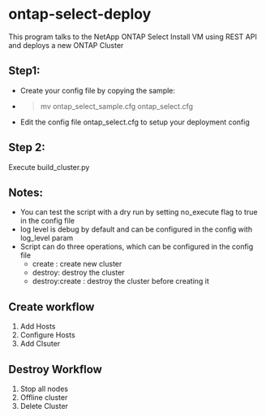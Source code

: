 # ontap-select-deploy
This program talks to the NetApp ONTAP Select Install VM using REST API and deploys a new ONTAP Cluster


## Step1:
* Create your config file by copying the sample:
 * >mv ontap_select_sample.cfg ontap_select.cfg
* Edit the config file ontap_select.cfg to setup your deployment config

## Step 2:
Execute build_cluster.py

## Notes:
* You can test the script with a dry run by setting no_execute flag to true in the config file
* log level is debug by default and can be configured in the config with log_level param
* Script can do three operations, which can be configured in the config file
  * create : create new cluster
  * destroy: destroy the cluster
  * destroy:create : destroy the cluster before creating it

## Create workflow
1. Add Hosts
2. Configure Hosts
3. Add Clsuter

## Destroy Workflow
1. Stop all nodes
2. Offline cluster
3. Delete Cluster
